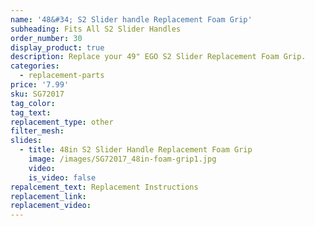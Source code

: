 ```yaml
---
name: '48&#34; S2 Slider handle Replacement Foam Grip'
subheading: Fits All S2 Slider Handles
order_number: 30
display_product: true
description: Replace your 49" EGO S2 Slider Replacement Foam Grip.
categories:
  - replacement-parts
price: '7.99'
sku: SG72017
tag_color:
tag_text:
replacement_type: other
filter_mesh:
slides:
  - title: 48in S2 Slider Handle Replacement Foam Grip
    image: /images/SG72017_48in-foam-grip1.jpg
    video:
    is_video: false
repalcement_text: Replacement Instructions
replacement_link:
replacement_video:
---
```

